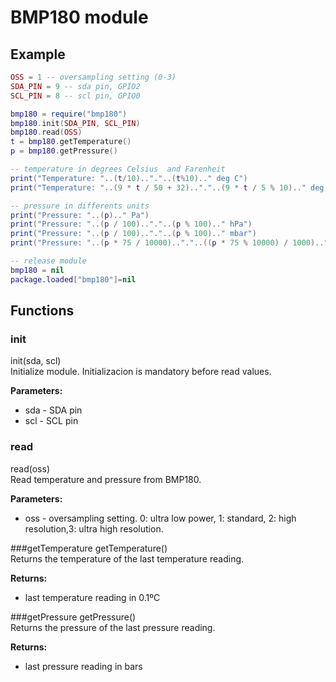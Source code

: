 # BMP180 module

## Example  
```lua
OSS = 1 -- oversampling setting (0-3)
SDA_PIN = 9 -- sda pin, GPIO2
SCL_PIN = 8 -- scl pin, GPIO0

bmp180 = require("bmp180")
bmp180.init(SDA_PIN, SCL_PIN)
bmp180.read(OSS)
t = bmp180.getTemperature()
p = bmp180.getPressure()

-- temperature in degrees Celsius  and Farenheit
print("Temperature: "..(t/10).."."..(t%10).." deg C")
print("Temperature: "..(9 * t / 50 + 32).."."..(9 * t / 5 % 10).." deg F")

-- pressure in differents units
print("Pressure: "..(p).." Pa")
print("Pressure: "..(p / 100).."."..(p % 100).." hPa")
print("Pressure: "..(p / 100).."."..(p % 100).." mbar")
print("Pressure: "..(p * 75 / 10000).."."..((p * 75 % 10000) / 1000).." mmHg")

-- release module
bmp180 = nil
package.loaded["bmp180"]=nil
```
## Functions
### init
init(sda, scl)  
Initialize module. Initializacion is mandatory before read values.

**Parameters:**

* sda - SDA pin  
* scl - SCL pin

### read
read(oss)  
Read temperature and pressure from BMP180.

**Parameters:**  
* oss - oversampling setting. 0: ultra low power, 1: standard, 2: high resolution,3: ultra high resolution.

###getTemperature
getTemperature()  
Returns the temperature of the last temperature reading.

**Returns:**  
* last temperature reading in 0.1ºC

###getPressure
getPressure()  
Returns the pressure of the last pressure reading.

**Returns:**  
* last pressure reading in bars
